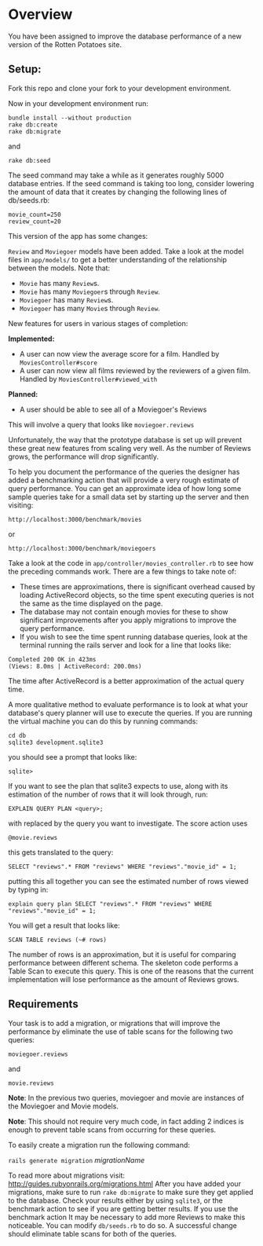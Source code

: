 Overview
=======

You have been assigned to improve the database performance of a new version of the Rotten Potatoes site.

Setup:
----

Fork this repo and clone your fork to your development environment.

Now in your development environment run:

```
bundle install --without production
rake db:create
rake db:migrate
```

and

```
rake db:seed
``` 

The seed command may take a while as it generates roughly 5000 database entries. If the seed command is taking too long, consider lowering the amount of data that it creates by changing the following lines of db/seeds.rb:

```
movie_count=250  
review_count=20  
```

This version of the app has some changes:

`Review` and `Moviegoer` models have been added.
Take a look at the model files in `app/models/` to get a better understanding of the relationship between the models. Note that:

* `Movie` has many `Review`s.
* `Movie` has many `Moviegoer`s through `Review`.
* `Moviegoer` has many `Review`s.
* `Moviegoer` has many `Movie`s through `Review`.

New features for users in various stages of completion:

**Implemented:**

* A user can now view the average score for a film. Handled by `MoviesController#score`
* A user can now view all films reviewed by the reviewers of a given film. Handled by `MoviesController#viewed_with`

**Planned:**

* A user should be able to see all of a Moviegoer's Reviews

This will involve a query that looks like `moviegoer.reviews`

Unfortunately, the way that the prototype database is set up will prevent these great new features from scaling very well. As the number of Reviews grows, the performance will drop significantly.

To help you document the performance of the queries the designer has added a benchmarking action that will provide a very rough estimate of query performance. You can get an approximate idea of how long some sample queries take for a small data set by starting up the server and then visiting:

`http://localhost:3000/benchmark/movies`

or

`http://localhost:3000/benchmark/moviegoers`

Take a look at the code in `app/controller/movies_controller.rb` to see how the preceding commands work. There are a few things to take note of:

* These times are approximations, there is significant overhead caused by loading ActiveRecord objects, so the time spent executing queries is not the same as the time displayed on the page.
* The database may not contain enough movies for these to show significant improvements after you apply migrations to improve the query performance.
* If you wish to see the time spent running database queries, look at the terminal running the rails server and look for a line that looks like:

```
Completed 200 OK in 423ms 
(Views: 8.0ms | ActiveRecord: 200.0ms)
```

The time after ActiveRecord is a better approximation of the actual query time.

A more qualitative method to evaluate performance is to look at what your database's query planner will use to execute the queries. If you are running the virtual machine you can do this by running commands:

```
cd db
sqlite3 development.sqlite3
```

you should see a prompt that looks like:

```
sqlite>
```

If you want to see the plan that sqlite3 expects to use, along with its estimation of the number of rows that it will look through, run:

```
EXPLAIN QUERY PLAN <query>;
```

with <query> replaced by the query you want to investigate. The score action uses

```
@movie.reviews
```

this gets translated to the query:

```
SELECT "reviews".* FROM "reviews" WHERE "reviews"."movie_id" = 1;
```

putting this all together you can see the estimated number of rows viewed by typing in:

```
explain query plan SELECT "reviews".* FROM "reviews" WHERE "reviews"."movie_id" = 1;
```

You will get a result that looks like:

```
SCAN TABLE reviews (~# rows)
```
The number of rows is an approximation, but it is useful for comparing performance between different schema. The skeleton code performs a Table Scan to execute this query. This is one of the reasons that the current implementation will lose performance as the amount of Reviews grows.


Requirements
-----

Your task is to add a migration, or migrations that will improve the performance by eliminate the use of table scans for the following two queries:

```
moviegoer.reviews
```

and

```
movie.reviews
```

**Note**: In the previous two queries, moviegoer and movie are instances of the Moviegoer and Movie models. 

**Note**: This should not require very much code, in fact adding 2 indices is enough to prevent table scans from occurring for these queries. 

To easily create a migration run the following command:

`rails generate migration` *migrationName*
 
To read more about migrations visit: http://guides.rubyonrails.org/migrations.html After you have added your migrations, make sure to run `rake db:migrate` to make sure they get applied to the database. Check your results either by using `sqlite3`, or the benchmark action to see if you are getting better results. If you use the benchmark action It may be necessary to add more Reviews to make this noticeable. You can modify `db/seeds.rb` to do so. A successful change should eliminate table scans for both of the queries.
